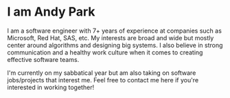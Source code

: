 # I am Andy Park

I am a software engineer with 7+ years of experience at companies such as Microsoft, Red Hat, SAS, etc. My interests are broad and wide but mostly center around algorithms and designing big systems. I also believe in strong communication and a healthy work culture when it comes to creating effective software teams.

I'm currently on my sabbatical year but am also taking on software jobs/projects that interest me. Feel free to contact me here if you're interested in working together!

<!--
**andyPark/andyPark** is a ✨ _special_ ✨ repository because its `README.md` (this file) appears on your GitHub profile.

Here are some ideas to get you started:

- 🔭 I’m currently working on ...
- 🌱 I’m currently learning ...
- 👯 I’m looking to collaborate on ...
- 🤔 I’m looking for help with ...
- 💬 Ask me about ...
- 📫 How to reach me: ...
- 😄 Pronouns: ...
- ⚡ Fun fact: ...
-->
